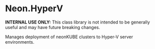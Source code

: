 ﻿Neon.HyperV
===========

**INTERNAL USE ONLY:** This class library is not intended to be generally useful and may have future breaking changes.

Manages deployment of neonKUBE clusters to Hyper-V server environments.
